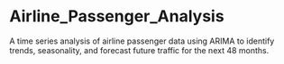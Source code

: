 # Airline_Passenger_Analysis
A time series analysis of airline passenger data using ARIMA to identify trends, seasonality, and forecast future traffic for the next 48 months.
